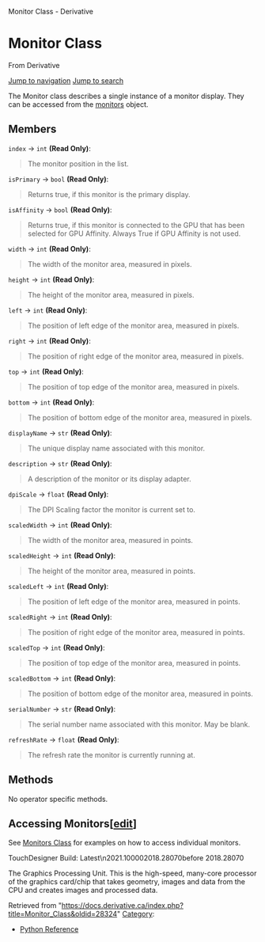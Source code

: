 

Monitor Class - Derivative

























# Monitor Class

From Derivative



[Jump to navigation](#mw-head)
[Jump to search](#searchInput)

The Monitor class describes a single instance of a monitor display. They can be accessed from the [monitors](Monitors_Class.html "Monitors Class") object.

  


## Members

`index` → `int` **(Read Only)**:

> The monitor position in the list.

`isPrimary` → `bool` **(Read Only)**:

> Returns true, if this monitor is the primary display.

`isAffinity` → `bool` **(Read Only)**:

> Returns true, if this monitor is connected to the GPU that has been selected for GPU Affinity. Always True if GPU Affinity is not used.

`width` → `int` **(Read Only)**:

> The width of the monitor area, measured in pixels.

`height` → `int` **(Read Only)**:

> The height of the monitor area, measured in pixels.

`left` → `int` **(Read Only)**:

> The position of left edge of the monitor area, measured in pixels.

`right` → `int` **(Read Only)**:

> The position of right edge of the monitor area, measured in pixels.

`top` → `int` **(Read Only)**:

> The position of top edge of the monitor area, measured in pixels.

`bottom` → `int` **(Read Only)**:

> The position of bottom edge of the monitor area, measured in pixels.

`displayName` → `str` **(Read Only)**:

> The unique display name associated with this monitor.

`description` → `str` **(Read Only)**:

> A description of the monitor or its display adapter.

`dpiScale` → `float` **(Read Only)**:

> The DPI Scaling factor the monitor is current set to.

`scaledWidth` → `int` **(Read Only)**:

> The width of the monitor area, measured in points.

`scaledHeight` → `int` **(Read Only)**:

> The height of the monitor area, measured in points.

`scaledLeft` → `int` **(Read Only)**:

> The position of left edge of the monitor area, measured in points.

`scaledRight` → `int` **(Read Only)**:

> The position of right edge of the monitor area, measured in points.

`scaledTop` → `int` **(Read Only)**:

> The position of top edge of the monitor area, measured in points.

`scaledBottom` → `int` **(Read Only)**:

> The position of bottom edge of the monitor area, measured in points.

`serialNumber` → `str` **(Read Only)**:

> The serial number name associated with this monitor. May be blank.

`refreshRate` → `float` **(Read Only)**:

> The refresh rate the monitor is currently running at.

## Methods

No operator specific methods.

## Accessing Monitors[[edit](https://docs.derivative.ca/index.php?title=Template:Section&action=edit&section=T-1 "Edit section: Accessing Monitors")]

See [Monitors Class](Monitors_Class.html "Monitors Class") for examples on how to access individual monitors.

  

TouchDesigner Build: Latest\n2021.100002018.28070before 2018.28070

The Graphics Processing Unit. This is the high-speed, many-core processor of the graphics card/chip that takes geometry, images and data from the CPU and creates images and processed data.







Retrieved from "<https://docs.derivative.ca/index.php?title=Monitor_Class&oldid=28324>"
[Category](Special_Categories.html "Special:Categories"):

* [Python Reference](Category_Python_Reference.html "Category:Python Reference")